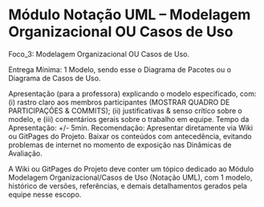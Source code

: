 # Módulo Notação UML – Modelagem Organizacional OU Casos de Uso

Foco_3: Modelagem Organizacional OU Casos de Uso.

Entrega Mínima: 1 Modelo, sendo esse o Diagrama de Pacotes ou o Diagrama de Casos de Uso.

Apresentação (para a professora) explicando o modelo especificado, com: (i) rastro claro aos membros participantes (MOSTRAR QUADRO DE PARTICIPAÇÕES & COMMITS); (ii) justificativas & senso crítico sobre o modelo, e (iii) comentários gerais sobre o trabalho em equipe. Tempo da Apresentação: +/- 5min. Recomendação: Apresentar diretamente via Wiki ou GitPages do Projeto. Baixar os conteúdos com antecedência, evitando problemas de internet no momento de exposição nas Dinâmicas de Avaliação.

A Wiki ou GitPages do Projeto deve conter um tópico dedicado ao Módulo Modelagem Organizacional/Casos de Uso (Notação UML), com 1 modelo, histórico de versões, referências, e demais detalhamentos gerados pela equipe nesse escopo.

